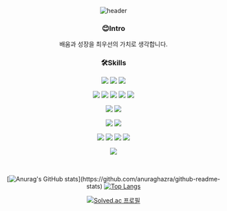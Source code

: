 <div align='center'>

![header](https://capsule-render.vercel.app/api?height=200&type=venom&text=안녕하세요🖐️,%20백엔드%20개발자%20박소윤입니다:]&fontSize=35&fontAlignY=40&desc=Hi%20there🖐️,%20I'm%20backend%20developer%20So-Yun%20Park:])

  
### **😊Intro**

배움과 성장을 최우선의 가치로 생각합니다.  


### **🛠️Skills**

<img src="https://img.shields.io/badge/java-007396?style=for-the-badge&logo=openjdk&logoColor=white"> <img src="https://img.shields.io/badge/javascript-F7DF1E?style=for-the-badge&logo=javascript&logoColor=black"> <img src="https://img.shields.io/badge/csharp-512BD4?style=for-the-badge&logo=csharp&logoColor=white">

<img src="https://img.shields.io/badge/spring boot-6DB33F?style=for-the-badge&logo=spring boot&logoColor=white"> <img src="https://img.shields.io/badge/spring security-6DB33F?style=for-the-badge&logo=spring security&logoColor=white"> <img src="https://img.shields.io/badge/hibernate-59666C?style=for-the-badge&logo=hibernate&logoColor=white"> <img src="https://img.shields.io/badge/junit5-25a162?style=for-the-badge&logo=junit5&logoColor=white"> <img src="https://img.shields.io/badge/spring-6DB33F?style=for-the-badge&logo=spring&logoColor=white">

<img src="https://img.shields.io/badge/mysql-4479A1?style=for-the-badge&logo=mysql&logoColor=white"> <img src="https://img.shields.io/badge/mariadb-003545?style=for-the-badge&logo=mariadb&logoColor=white">

<img src="https://img.shields.io/badge/docker-2496ED?style=for-the-badge&logo=docker&logoColor=white"> <img src="https://img.shields.io/badge/jenkins-D24939?style=for-the-badge&logo=jenkins&logoColor=white">

<img src="https://img.shields.io/badge/git-f05032?style=for-the-badge&logo=git&logoColor=white"> <img src="https://img.shields.io/badge/jira-0052cc?style=for-the-badge&logo=jira&logoColor=white"> <img src="https://img.shields.io/badge/slack-4a154b?style=for-the-badge&logo=slack&logoColor=white"> <img src="https://img.shields.io/badge/notion-000000?style=for-the-badge&logo=notion&logoColor=white">

<img src="https://img.shields.io/badge/unity-000000?style=for-the-badge&logo=unity&logoColor=white">

<br/>
<br/>
<br/>

[![Anurag's GitHub stats](https://github-readme-stats.vercel.app/api?username=soun997&show_icons=true&theme=outrun&hide=stars,)](https://github.com/anuraghazra/github-readme-stats) [![Top Langs](https://github-readme-stats.vercel.app/api/top-langs/?username=soun997&layout=compact&theme=outrun)](https://github.com/anuraghazra/github-readme-stats)

 [![Solved.ac
프로필](http://mazassumnida.wtf/api/v2/generate_badge?boj=soun997)](https://solved.ac/profile/soun997)



</div>

<!--
**soun997/soun997** is a ✨ _special_ ✨ repository because its `README.md` (this file) appears on your GitHub profile.

Here are some ideas to get you started:

- 🔭 I’m currently working on ...
- 🌱 I’m currently learning ...
- 👯 I’m looking to collaborate on ...
- 🤔 I’m looking for help with ...
- 💬 Ask me about ...
- 📫 How to reach me: ...
- 😄 Pronouns: ...
- ⚡ Fun fact: ...
-->

